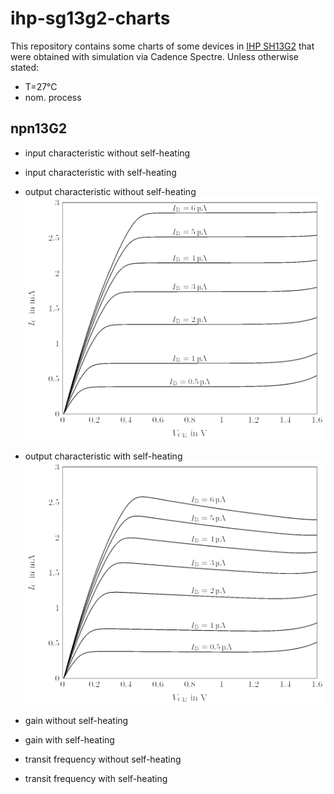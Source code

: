 # ihp-sg13g2-charts

This repository contains some charts of some devices in 
[IHP SH13G2](https://github.com/IHP-GmbH/IHP-Open-PDK) that were 
obtained with simulation via Cadence Spectre.
Unless otherwise stated:
- T=27°C
- nom. process

## npn13G2

- input characteristic without self-heating

- input characteristic with self-heating

- output characteristic without self-heating
  ![npn13G2-ic-vs-vce_ibe-sweep-no_selft](img/npn13G2-ic-vs-vce_ibe-sweep-no_selft.png)

- output characteristic with self-heating
  ![npn13G2-ic-vs-vce_ibe-sweep-selft](img/npn13G2-ic-vs-vce_ibe-sweep-selft.png)

- gain without self-heating

- gain with self-heating

- transit frequency without self-heating

- transit frequency with self-heating


